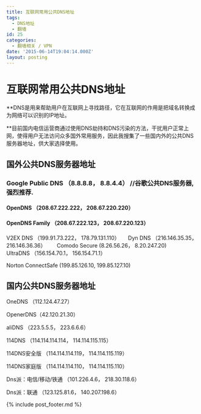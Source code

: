 ```yaml
---
title: 互联网常用公共DNS地址
tags:
  - DNS地址
  - 翻墙
id: 25
categories:
  - 翻墙相关 / VPN
date: '2015-06-14T19:04:14.000Z'
layout: posting
---
```


# 互联网常用公共DNS地址

**DNS是用来帮助用户在互联网上寻找路径，它在互联网的作用是把域名转换成为网络可以识别的IP地址。

**目前国内电信运营商通过使用DNS劫持和DNS污染的方法，干扰用户正常上网，使得用户无法访问众多国外常用服务，因此我搜集了一些国内外的公共DNS服务器地址，供大家选择使用。

## 国外公共DNS服务器地址

### Google Public DNS （8.8.8.8， 8.8.4.4）     //谷歌公共DNS服务器,强烈推荐.

#### OpenDNS （208.67.222.222， 208.67.220.220）

#### OpenDNS Family （208.67.222.123， 208.67.220.123）

V2EX DNS （199.91.73.222， 178.79.131.110）
　
Dyn DNS （216.146.35.35， 216.146.36.36）　
　
Comodo Secure (8.26.56.26， 8.20.247.20)　
　
UltraDNS （156.154.70.1， 156.154.71.1）　　

Norton ConnectSafe (199.85.126.10, 199.85.127.10)

## 国内公共DNS服务器地址

OneDNS （112.124.47.27）　　

OpenerDNS（42.120.21.30）　　

aliDNS （223.5.5.5， 223.6.6.6）　　

114DNS （114.114.114.114， 114.114.115.115）　　

114DNS安全版 （114.114.114.119， 114.114.115.119）　　

114DNS家庭版 （114.114.114.110， 114.114.115.110）　　

Dns派：电信/移动/铁通 （101.226.4.6， 218.30.118.6）　　

Dns派：联通 （123.125.81.6， 140.207.198.6）



{% include post_footer.md %}